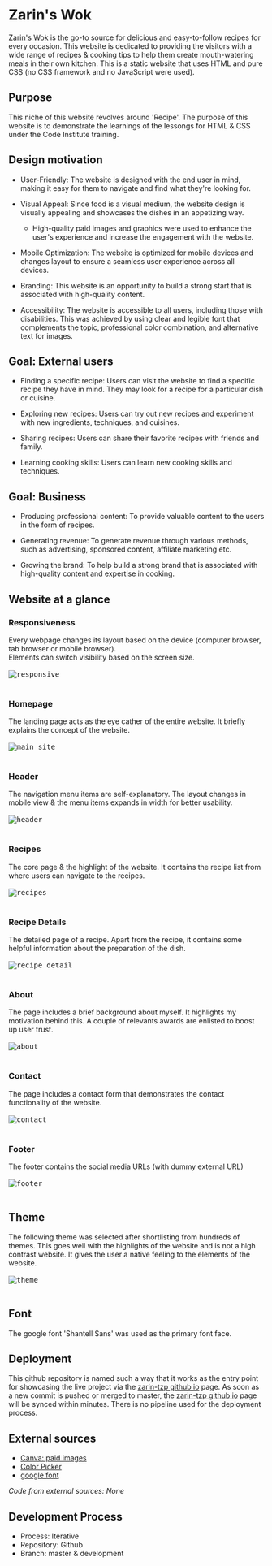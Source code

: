 # Zarin's Wok
[Zarin's Wok](https://zarin-tzp.github.io) is the go-to source for delicious and easy-to-follow recipes for every occasion. This website is dedicated to providing the visitors with a wide range of recipes & cooking tips to help them create mouth-watering meals in their own kitchen.
This is a static website that uses HTML and pure CSS (no CSS framework and no JavaScript were used).

## Purpose
This niche of this website revolves around 'Recipe'. The purpose of this website is to demonstrate the learnings of the lessongs for HTML & CSS under the Code Institute training.

## Design motivation
- User-Friendly: The website is designed with the end user in mind, making it easy for them to navigate and find what they're looking for.

- Visual Appeal: Since food is a visual medium, the website design is visually appealing and showcases the dishes in an appetizing way.
  - High-quality paid images and graphics were used to enhance the user's experience and increase the engagement with the website.

- Mobile Optimization: The website is optimized for mobile devices and changes layout to ensure a seamless user experience across all devices.

- Branding: This website is an opportunity to build a strong start that is associated with high-quality content.

- Accessibility: The website is accessible to all users, including those with disabilities. This was achieved by using clear and legible font that complements the topic, professional color combination, and alternative text for images.

## Goal: External users
- Finding a specific recipe: Users can visit the website to find a specific recipe they have in mind. They may look for a recipe for a particular dish or cuisine.

- Exploring new recipes: Users can try out new recipes and experiment with new ingredients, techniques, and cuisines.

- Sharing recipes: Users can share their favorite recipes with friends and family.

- Learning cooking skills: Users can learn new cooking skills and techniques.

## Goal: Business
- Producing professional content: To provide valuable content to the users in the form of recipes.

- Generating revenue: To generate revenue through various methods, such as advertising, sponsored content, affiliate marketing etc.

- Growing the brand: To help build a strong brand that is associated with high-quality content and expertise in cooking.

## Website at a glance

### Responsiveness
Every webpage changes its layout based on the device (computer browser, tab browser or mobile browser).<br>
Elements can switch visibility based on the screen size.
<br>
<br>
<kbd>
<img src="assets/images/responsive.jpeg" alt="responsive">
</kbd>
<br>
<br>
### Homepage
The landing page acts as the eye cather of the entire website. It briefly explains the concept of the website.
<br>
<br>
<kbd>
<img src="assets/images/home_preview.png" alt="main site">
</kbd>
<br>
<br>
### Header
The navigation menu items are self-explanatory. The layout changes in mobile view & the menu items expands in width for better usability.
<br>
<br>
<kbd>
<img src="assets/images/header.png" alt="header">
</kbd>
<br>
<br>
### Recipes
The core page & the highlight of the website. It contains the recipe list from where users can navigate to the recipes.
<br>
<br>
<kbd>
<img src="assets/images/recipes.png" alt="recipes">
</kbd>
<br>
<br>
### Recipe Details
The detailed page of a recipe. Apart from the recipe, it contains some helpful information about the preparation of the dish.
<br>
<br>
<kbd>
<img src="assets/images/recipe_detail.png" alt="recipe detail">
</kbd>
<br>
<br>
### About
The page includes a brief background about myself. It highlights my motivation behind this. A couple of relevants awards are enlisted to boost up user trust.
<br>
<br>
<kbd>
<img src="assets/images/about_me.png" alt="about">
</kbd>
<br>
<br>
### Contact
The page includes a contact form that demonstrates the contact functionality of the website.
<br>
<br>
<kbd>
<img src="assets/images/contact.png" alt="contact">
</kbd>
<br>
<br>
### Footer
The footer contains the social media URLs (with dummy external URL)
<br>
<br>
<kbd>
<img src="assets/images/footer.png" alt="footer">
</kbd>
<br>
<br>
## Theme
The following theme was selected after shortlisting from hundreds of themes.
This goes well with the highlights of the website and is not a high contrast website. It gives the user a native feeling to the elements of the website.
<br>
<br>
<kbd>
<img src="assets/images/theme.png" alt="theme">
</kbd>
<br>
<br>
## Font
The google font 'Shantell Sans' was used as the primary font face.

## Deployment
This github repository is named such a way that it works as the entry point for showcasing the live project via the [zarin-tzp github io](https://zarin-tzp.github.io/) page.
As soon as a new commit is pushed or merged to master, the [zarin-tzp github io](https://zarin-tzp.github.io/) page will be synced within minutes. There is no pipeline used for the deployment process.



## External sources
- [Canva: paid images](canva.com)
- [Color Picker](https://colorhunt.co/)
- [google font](https://fonts.google.com/specimen/Shantell+Sans)

_Code from external sources: None_

## Development Process
- Process: Iterative
- Repository: Github
- Branch: master & development
